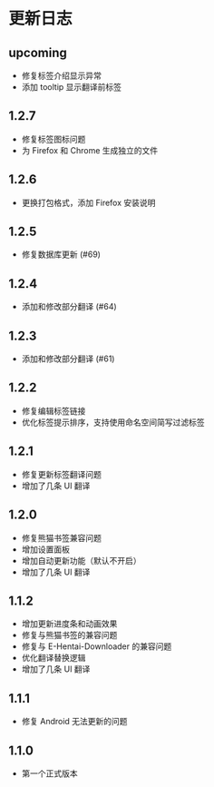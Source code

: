 # 更新日志

## upcoming
* 修复标签介绍显示异常
* 添加 tooltip 显示翻译前标签

## 1.2.7
* 修复标签图标问题
* 为 Firefox 和 Chrome 生成独立的文件

## 1.2.6
* 更换打包格式，添加 Firefox 安装说明

## 1.2.5
* 修复数据库更新 (#69)

## 1.2.4
* 添加和修改部分翻译 (#64)

## 1.2.3
* 添加和修改部分翻译 (#61)

## 1.2.2
* 修复编辑标签链接
* 优化标签提示排序，支持使用命名空间简写过滤标签

## 1.2.1
* 修复更新标签翻译问题
* 增加了几条 UI 翻译

## 1.2.0
* 修复熊猫书签兼容问题
* 增加设置面板
* 增加自动更新功能（默认不开启）
* 增加了几条 UI 翻译

## 1.1.2
* 增加更新进度条和动画效果
* 修复与熊猫书签的兼容问题
* 修复与 E-Hentai-Downloader 的兼容问题
* 优化翻译替换逻辑
* 增加了几条 UI 翻译

## 1.1.1
* 修复 Android 无法更新的问题

## 1.1.0
* 第一个正式版本
